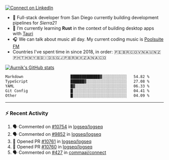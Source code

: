 [![Connect on LinkedIn](https://img.shields.io/badge/--linkedin?label=LinkedIn&logo=LinkedIn&style=social)](https://www.linkedin.com/in/aurnik)

- 🔭 Full-stack developer from San Diego currently building development pipelines for _Sierra21_
- 🌱 I’m currently learning **Rust** in the context of building desktop apps with [Tauri](https://github.com/tauri-apps/tauri)
- 🎧 We can talk about music all day. My current coding music is [Poolsuite FM](http://poolsuite.net)
- Countries I've spent time in since 2018, in order: 🇵🇪🇧🇷🇨🇴🇻🇳🇦🇺🇳🇿🇵🇭🇹🇭🇲🇾🇧🇩🇮🇩🇸🇬🇯🇵🇧🇷🇲🇽🇿🇦🇳🇦🇨🇴

[![Aurnik's GitHub stats](https://github-readme-stats.vercel.app/api?username=aurnik&hide=stars&show_icons=true&theme=transparent&hide_rank=true&hide_title=true&include_all_commits=true)](https://github.com/anuraghazra/github-readme-stats)

<!--START_SECTION:waka-->

```txt
Markdown                     █████████████▓░░░░░░░░░░░   54.82 %
TypeScript                   ██████▓░░░░░░░░░░░░░░░░░░   27.08 %
YAML                         █▓░░░░░░░░░░░░░░░░░░░░░░░   06.33 %
Git Config                   █░░░░░░░░░░░░░░░░░░░░░░░░   04.41 %
Other                        █░░░░░░░░░░░░░░░░░░░░░░░░   04.09 %
```

<!--END_SECTION:waka-->

---

### :zap: Recent Activity

<!--START_SECTION:activity-->

1. 🗣 Commented on [#10754](https://github.com/logseq/logseq/issues/10754#issuecomment-1879515536) in [logseq/logseq](https://github.com/logseq/logseq)
2. 🗣 Commented on [#9852](https://github.com/logseq/logseq/issues/9852#issuecomment-1869758086) in [logseq/logseq](https://github.com/logseq/logseq)
3. 💪 Opened PR [#10761](https://github.com/logseq/logseq/pull/10761) in [logseq/logseq](https://github.com/logseq/logseq)
4. 💪 Opened PR [#10760](https://github.com/logseq/logseq/pull/10760) in [logseq/logseq](https://github.com/logseq/logseq)
5. 🗣 Commented on [#427](https://github.com/commaai/connect/issues/427#issuecomment-1868197972) in [commaai/connect](https://github.com/commaai/connect)
<!--END_SECTION:activity-->
